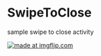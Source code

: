 # SwipeToClose
sample swipe to close activity

<a href="https://imgflip.com/gif/23g6db"><img src="https://i.imgflip.com/23g6db.gif" title="made at imgflip.com"/></a>
